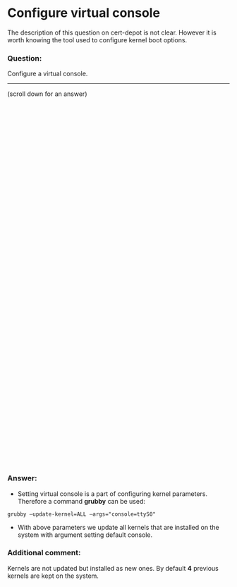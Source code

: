 # Configure virtual console

The description of this question on cert-depot is not clear. However it is worth knowing the tool used to configure kernel boot options. 

### Question:
Configure a virtual console.

***
(scroll down for an answer)

<br/><br/><br/><br/><br/><br/><br/><br/><br/><br/><br/><br/><br/><br/><br/><br/><br/><br/><br/><br/><br/><br/><br/><br/>
<br/><br/><br/><br/><br/><br/><br/><br/><br/><br/><br/><br/><br/><br/><br/><br/><br/><br/><br/><br/><br/><br/><br/><br/>

### Answer:

* Setting virtual console is a part of configuring kernel parameters. Therefore a command **grubby** can be used:

```
grubby –update-kernel=ALL –args="console=ttyS0"
```

* With above parameters we update all kernels that are installed on the system with argument setting default console.

### Additional comment:

Kernels are not updated but installed as new ones. By default **4** previous kernels are kept on the system.